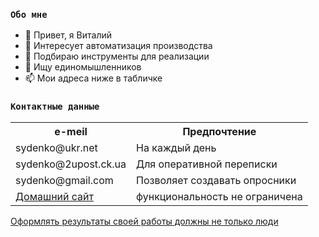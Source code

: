 ### `Обо мне`
- 👋 Привет, я Виталий  
- 👀 Интересует автоматизация производства  
- 🌱 Подбираю инструменты для реализации  
- 💞️ Ищу единомышленников  
- 📫 Мои адреса ниже в табличке  
<!---
([Нравится мне так оформлять](https://gist.github.com/Jekins/2bf2d0638163f1294637 "тут описан синтаксис README.md файла"))

sydenko/sydenko — это ✨ специальный ✨ репозиторий, потому что его `README.md` (этот файл) отображается в вашем профиле GitHub.
Вы можете щелкнуть ссылку «Предварительный просмотр», чтобы просмотреть свои изменения.
https://gist.github.com/Jekins/2bf2d0638163f1294637
--->
### `Контактные данные`
<table>
  <tr>
    <th>e-meil</th>
    <th>Предпочтение</th>
  </tr>
  <tr>
    <td>sydenko@ukr.net</td>
    <td>На каждый день</td>
  </tr>
  <tr>
    <td>sydenko@2upost.ck.ua</td>
    <td>Для оперативной переписки</td>
  </tr>
  <tr>
    <td>sydenko@gmail.com</td>
    <td>Позволяет создавать опросники</td>
  </tr>
  <tr>
    <td><a href="http://78.137.5.182/">Домашний сайт</a></td>
    <td>функциональность не ограничена</td>
  </tr>
</table>

[Оформлять результаты своей работы должны не только люди](https://gist.github.com/Jekins/2bf2d0638163f1294637 "тут описан синтаксис README.md файла")

